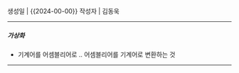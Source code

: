 생성일 | {{2024-00-00}}
작성자 | 김동욱


---

##### 가상화
-  기계어를 어셈블리어로 .. 어셈블리어를 기계어로 변환하는 것













---